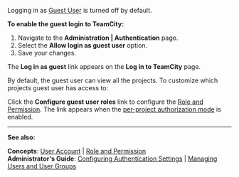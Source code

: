 [//]: # (title: Enabling Guest Login)
[//]: # (auxiliary-id: Enabling Guest Login)
Logging in as [Guest User](guest-user.md) is turned off by default.

__To enable the guest login to TeamCity:__
	
1. Navigate to the __Administration | Authentication__ page.	
2. Select the __Allow login as guest user__ option.
3. Save your changes.


The __Log in as guest__ link appears on the __Log in to TeamCity__ page.

By default, the guest user can view all the projects. To customize which projects guest user has access to:

Click the __Configure guest user roles__ link to configure the [Role and Permission](role-and-permission.md). The link appears when the [per-project authorization mode](role-and-permission.md#Changing+Authorization+Mode) is enabled.


 __  __
 
__See also:__


__Concepts__: [User Account](user-account.md) | [Role and Permission](role-and-permission.md)    
__Administrator's Guide__: [Configuring Authentication Settings](configuring-authentication-settings.md) | [Managing Users and User Groups](managing-users-and-user-groups.md) 
